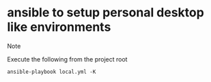 # ansible to setup personal desktop like environments 

> [!Note]
> Execute the following from the project root
> ```
> ansible-playbook local.yml -K
> ```
>
